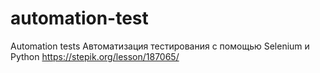 # automation-test
Automation tests
Автоматизация тестирования с помощью Selenium и Python https://stepik.org/lesson/187065/
